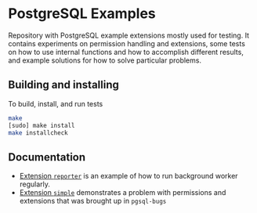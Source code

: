 # PostgreSQL Examples

Repository with PostgreSQL example extensions mostly used for
testing. It contains experiments on permission handling and
extensions, some tests on how to use internal functions and how to
accomplish different results, and example solutions for how to solve
particular problems.

## Building and installing

To build, install, and run tests

```bash
make
[sudo] make install
make installcheck
```

## Documentation

* [Extension `reporter`](reporter/README.md) is an example of how to run
  background worker regularly.
* [Extension `simple`](simple/README.md) demonstrates a problem with
  permissions and extensions that was brought up in `pgsql-bugs`

